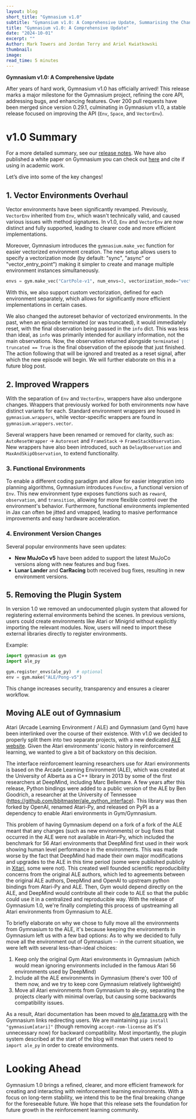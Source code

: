 ```yaml
---
layout: blog
short_title: "Gymnasium v1.0"
subtitle: "Gymansium v1.0: A Comprehensive Update, Summarising the Changes"
title: "Gymnasium v1.0: A Comprehensive Update"
date: "2024-10-01"
excerpt: ""
Author: Mark Towers and Jordan Terry and Ariel Kwiatkowski
thumbnail:
image:
read_time: 5 minutes
---
```


**Gymnasium v1.0: A Comprehensive Update**

After years of hard work, Gymnasium v1.0 has officially arrived! This release marks a major milestone for the Gymnasium project, refining the core API, addressing bugs, and enhancing features. Over 200 pull requests have been merged since version 0.29.1, culminating in Gymnasium v1.0, a stable release focused on improving the API (`Env`, `Space`, and `VectorEnv`).

# v1.0 Summary
For a more detailed summary, see our [release notes](https://github.com/Farama-Foundation/Gymnasium/releases/tag/v1.0.0). We have also published a white paper on Gymnasium you can check out [here](https://arxiv.org/abs/2407.17032) and cite if using in academic work.

Let’s dive into some of the key changes!


## 1. **Vector Environments Overhaul**
Vector environments have been significantly revamped. Previously, `VectorEnv` inherited from `Env`, which wasn't technically valid, and caused various issues with method signatures. In v1.0, `Env` and `VectorEnv` are now distinct and fully supported, leading to clearer code and more efficient implementations.

Moreover, Gymnasium introduces the `gymnasium.make_vec` function for easier vectorized environment creation. The new setup allows users to specify a vectorization mode (by default: "sync", "async" or "vector_entry_point") making it simpler to create and manage multiple environment instances simultaneously.

```python
envs = gym.make_vec("CartPole-v1", num_envs=3, vectorization_mode="vector_entry_point")
```

With this, we also support custom vectorization, defined for each environment separately, which allows for significantly more efficient implementations in certain cases.

We also changed the autoreset behavior of vectorized environments. In the past, when an episode terminated (or was truncated), it would immediately reset, with the final observation being passed in the `info` dict. This was less than ideal, as `info` was primarily intended for auxiliary information, not the main observations. Now, the observation returned alongside `terminated | truncated == True` is the final observation of the episode that just finished. The action following that will be ignored and treated as a reset signal, after which the new episode will begin. We will further elaborate on this in a future blog post.

## 2. **Improved Wrappers**
With the separation of `Env` and `VectorEnv`, wrappers have also undergone changes. Wrappers that previously worked for both environments now have distinct variants for each. Standard environment wrappers are housed in `gymnasium.wrappers`, while vector-specific wrappers are found in `gymnasium.wrappers.vector`.

Several wrappers have been renamed or removed for clarity, such as: `AutoResetWrapper` -> `Autoreset` and `FrameStack` -> `FrameStackObservation`.
New wrappers have also been introduced, such as `DelayObservation` and `MaxAndSkipObservation`, to extend functionality.

### 3. **Functional Environments**
To enable a different coding paradigm and allow for easier integration into planning algorithms, Gymnasium introduces `FuncEnv`, a functional version of `Env`. This new environment type exposes functions such as `reward`, `observation`, and `transition`, allowing for more flexible control over the environment's behavior. Furthermore, functional environments implemented in Jax can often be jitted and vmapped, leading to masive performance improvements and easy hardware acceleration.

### 4. **Environment Version Changes**
Several popular environments have seen updates:
- **New MuJoCo v5** have been added to support the latest MuJoCo versions along with new features and bug fixes.
- **Lunar Lander** and **CarRacing** both received bug fixes, resulting in new environment versions.

## 5. **Removing the Plugin System**
In version 1.0 we removed an undocumented plugin system that allowed for registering external environments behind the scenes. In previous versions, users could create environments like Atari or Minigrid without explicitly importing the relevant modules. Now, users will need to import these external libraries directly to register environments.

Example:
```python
import gymnasium as gym
import ale_py

gym.register_envs(ale_py)  # optional
env = gym.make("ALE/Pong-v5")
```
This change increases security, transparency and ensures a clearer workflow.

## Moving ALE out of Gymnasium

Atari (Arcade Learning Environment / ALE) and Gymnasium (and Gym) have been interlinked over the course of their existence. With v1.0 we decided to properly split them into two separate projects, with a new dedicated [ALE website](https://ale.farama.org). Given the Atari environments' iconic history in reinforcement learning, we wanted to give a bit of backstory on this decision.

The interface reinforcement learning researchers use for Atari environments is based on the Arcade Learning Environment (ALE), which was created at the University of Alberta as a C++ library in 2013 by some of the first researchers at DeepMind, including Marc Bellemare. A few years after this release, Python bindings were added to a public version of the ALE by Ben Goodrich, a researcher at the University of Tennessee (https://github.com/bbitmaster/ale_python_interface). This library was then forked by OpenAI, renamed Atari-Py, and released on PyPI as a dependency to enable Atari environments in Gym/Gymnasium.

This problem of having Gymnasium depend on a fork of a fork of the ALE meant that any changes (such as new environments) or bug fixes that occurred in the ALE were not available in Atari-Py, which included the benchmark for 56 Atari environments that DeepMind first used in their work showing human level performance in the environments. This was made worse by the fact that DeepMind had made their own major modifications and upgrades to the ALE in this time period (some were published publicly in [Xitari](https://github.com/google-deepmind/xitari), some were not). This created well founded scientific reproducibility concerns from the original ALE authors, which led to agreements between the original ALE authors, DeepMind and OpenAI to upstream python bindings from Atari-Py and ALE. Then, Gym would depend directly on the ALE, and DeepMind would contribute all their code to ALE so that the public could use it in a centralized and reproducible way. With the release of Gymnasium 1.0, we're finally completing this process of upstreaming all Atari environments from Gymnasium to ALE.

To briefly elaborate on why we chose to fully move all the environments from Gymnasium to the ALE, it's because keeping the environments in Gymnasium left us with a few bad options:
As to why we decided to fully move all the environment out of Gymnasium -- in the current situation, we were left with several less-than-ideal choices:

1) Keep only the original Gym Atari environments in Gymnasium (which would mean ignoring environments included in the famous Atari 56 environments used by DeepMind)
2) Include all the ALE environments in Gymnasium (there's over 100 of them now, and we try to keep core Gymnasium relatively lightweight)
3) Move all Atari environments from Gymnasium to ale-py, separating the projects clearly with minimal overlap, but causing some backwards compatibility issues.

As a result, Atari documentation has been moved to [ale.farama.org](ale.farama.org) with the Gymnasium links redirecting users. We are maintaining `pip install "gymnasium[atari]"` (though removing `accept-rom-license` as it's unnecessary now) for backward compatibility. Most importantly, the plugin system described at the start of the blog will mean that users need to `import ale_py` in order to create environments.

# Looking Ahead
Gymnasium 1.0 brings a refined, clearer, and more efficient framework for creating and interacting with reinforcement learning environments. With a focus on long-term stability, we intend this to be the final breaking change for the foreseeable future. We hope that this release sets the foundation for future growth in the reinforcement learning community.

